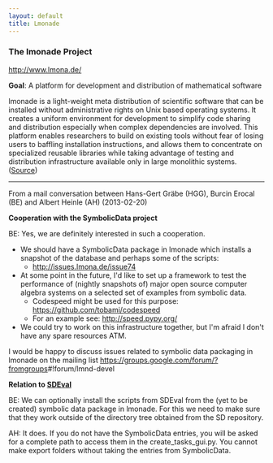 ```yaml
---
layout: default
title: Lmonade
---
```


### The lmonade Project

<http://www.lmona.de/>

**Goal**: A platform for development and distribution of mathematical software

  
lmonade is a light-weight meta distribution of scientific software that can be installed without administrative rights on Unix based operating systems. It creates a uniform environment for development to simplify code sharing and distribution especially when complex dependencies are involved. This platform enables researchers to build on existing tools without fear of losing users to baffling installation instructions, and allows them to concentrate on specialized reusable libraries while taking advantage of testing and distribution infrastructure available only in large monolithic systems. ([Source](http://www.lmona.de/about))

* * * * *

From a mail conversation between Hans-Gert Gräbe (HGG), Burcin Erocal (BE) and Albert Heinle (AH) (2013-02-20)

**Cooperation with the SymbolicData project**

BE: Yes, we are definitely interested in such a cooperation.

-   We should have a SymbolicData package in lmonade which installs a snapshot of the database and perhaps some of the scripts:
    -   <http://issues.lmona.de/issue74>
-   At some point in the future, I'd like to set up a framework to test the performance of (nightly snapshots of) major open source computer algebra systems on a selected set of examples from symbolic data.
    -   Codespeed might be used for this purpose: <https://github.com/tobami/codespeed>
    -   For an example see: <http://speed.pypy.org/>
-   We could try to work on this infrastructure together, but I'm afraid I don't have any spare resources ATM.

I would be happy to discuss issues related to symbolic data packaging in lmonade on the mailing list <https://groups.google.com/forum/?fromgroups>\#!forum/lmnd-devel

**Relation to [SDEval](SDEval "wikilink")**

BE: We can optionally install the scripts from SDEval from the (yet to be created) symbolic data package in lmonade. For this we need to make sure that they work outside of the directory tree obtained from the SD repository.

AH: It does. If you do not have the SymbolicData entries, you will be asked for a complete path to access them in the create\_tasks\_gui.py. You cannot make export folders without taking the entries from SymbolicData.
